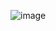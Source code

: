 
![image](https://github.com/DineshDhamodharan24/Data-Analysis/assets/142207421/8f7d42be-0414-4777-8e39-ae5dd8ae6a60)
